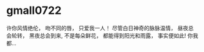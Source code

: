 # gmall0722

许你风情绝伦，
    吻不同的唇，
        只爱我一人！
尽管白日神奇的脉脉温情，
    昼夜总会轮转，
       黑夜总会到来,
        不是每朵鲜花，
            都能得到阳光和雨露，
                事实便如此!
                    你我都...
